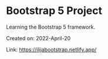 # Bootstrap 5 Project

Learning the Bootstrap 5 framework. 

Created on: 2022-April-20

Link: https://ilijabootstrap.netlify.app/
